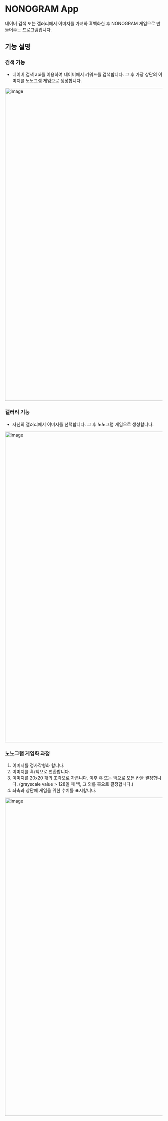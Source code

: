 # NONOGRAM App
네이버 검색 또는 갤러리에서 이미지를 가져와 흑백화한 후 NONOGRAM 게임으로 만들어주는 프로그램입니다.

## 기능 설명
### 검색 기능
+ 네이버 검색 api를 이용하여 네이버에서 키워드를 검색합니다. 그 후 가장 상단의 이미지를 노노그램 게임으로 생성합니다.
<img width="998" alt="image" src="https://user-images.githubusercontent.com/86291473/195107118-142faf47-78c1-4daf-bc3c-b4e032adb1e2.png">
  
### 갤러리 기능
+ 자신의 갤러리에서 이미지를 선택합니다. 그 후 노노그램 게임으로 생성합니다.
<img width="991" alt="image" src="https://user-images.githubusercontent.com/86291473/195107259-f330b91c-6baa-483d-8898-285ac0b613d4.png">

### 노노그램 게임화 과정
1. 이미지를 정사각형화 합니다.
2. 이미지를 흑/백으로 변환합니다.
3. 이미지를 20x20 개의 조각으로 자릅니다. 이후 흑 또는 백으로 모든 칸을 결정합니다. (grayscale value > 128일 때 백, 그 외를 흑으로 결정합니다.)
4. 좌측과 상단에 게임을 위한 수치를 표시합니다.
<img width="1015" alt="image" src="https://user-images.githubusercontent.com/86291473/195108416-b869377e-c7cb-457b-bc98-f8f69a9ab3ae.png">
